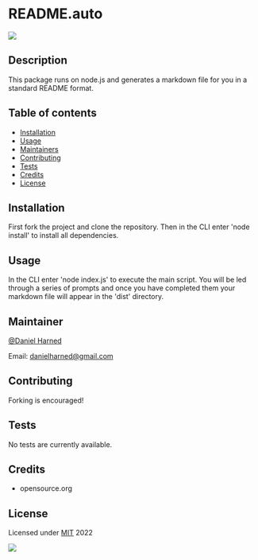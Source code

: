 # README.auto
  ![](https://img.shields.io/badge/javascript-100%-blue?logo=javascript)

  ## Description

  This package runs on node.js and generates a markdown file for you in a standard README format.

  ## Table of contents

  * [Installation](#installation)
  * [Usage](#usage)
  * [Maintainers](#maintainers)
  * [Contributing](#contributing)
  * [Tests](#tests)
  * [Credits](#credits)
  * [License](#license)

  ## Installation
  First fork the project and clone the repository. Then in the CLI enter 'node install' to install all dependencies.

  ## Usage
  In the CLI enter 'node index.js' to execute the main script. You will be led through a series of prompts and once you have completed them your markdown file will appear in the 'dist' directory.

  ## Maintainer
  [@Daniel Harned](https://github.com/DrDano)

  Email: [danielharned@gmail.com](mailto:danielharned@gmail.com)

  ## Contributing

  Forking is encouraged!

  ## Tests

  No tests are currently available.

  ## Credits

  * opensource.org

  ## License
  Licensed under [MIT](https://opensource.org/licenses/MIT) 2022 
  
  ![](https://img.shields.io/badge/license-MIT-blue)
